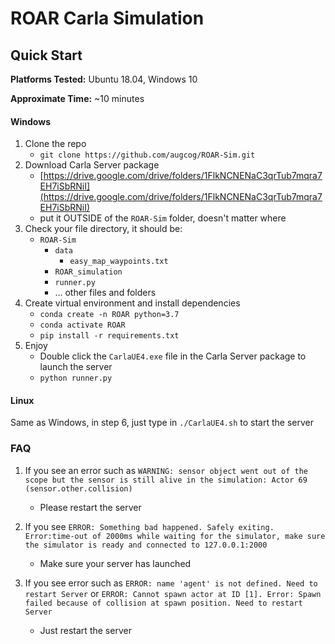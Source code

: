 # ROAR Carla Simulation

## Quick Start
**Platforms Tested:** Ubuntu 18.04, Windows 10
    
**Approximate Time:** ~10 minutes    

#### Windows
1. Clone the repo
    - `git clone https://github.com/augcog/ROAR-Sim.git`
2. Download Carla Server package
    - [https://drive.google.com/drive/folders/1FlkNCNENaC3qrTub7mqra7EH7iSbRNiI](https://drive.google.com/drive/folders/1FlkNCNENaC3qrTub7mqra7EH7iSbRNiI)
    - put it OUTSIDE of the `ROAR-Sim` folder, doesn't matter where
3. Check your file directory, it should be:
    - `ROAR-Sim`
        - `data`
            - `easy_map_waypoints.txt`
        - `ROAR_simulation`
        - `runner.py`
        - ... other files and folders
4. Create virtual environment and install dependencies
    - `conda create -n ROAR python=3.7`
    - `conda activate ROAR`
    - `pip install -r requirements.txt`
5. Enjoy
    - Double click the `CarlaUE4.exe` file in the Carla Server package to launch the server
    - `python runner.py`
        
#### Linux
Same as Windows, in step 6, just type in `./CarlaUE4.sh` to start the server
    
    
    
### FAQ
1. If you see an error such as 
`
WARNING: sensor object went out of the scope but the sensor is still alive in the simulation: Actor 69 (sensor.other.collision) ` 

    - Please restart the server


2. If you see `ERROR: Something bad happened. Safely exiting. Error:time-out of 2000ms while waiting for the simulator, make sure the simulator is ready and connected to 127.0.0.1:2000`
    - Make sure your server has launched
    
3. If you see error such as 
`ERROR: name 'agent' is not defined. Need to restart Server` or `ERROR: Cannot spawn actor at ID [1]. Error: Spawn failed because of collision at spawn position. Need to restart Server`
    - Just restart the server
